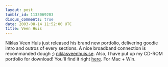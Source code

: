 ```yaml
---
layout: post
tumblr_id: 1133069203
disqus_comments: true
date: 2003-08-14 11:52:00 UTC
title: Veen Huis
---
```


Niklas Veen Huis just released his brand new portfolio, delivering goodie intro and outros of every sections. A nice broadband connection is recommanded dough ;) <a href="http://niklasveenhuis.se" target="_blank">niklasveenhuis.se</a>. Also, I have put up my CD-ROM portfolio for download! You'll find it right <a href="cv.asp">here</a>. For Mac + Win.
